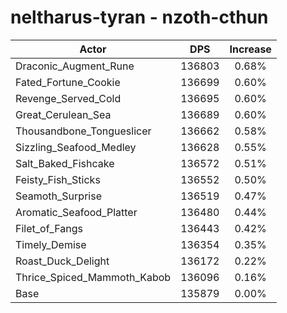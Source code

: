 # neltharus-tyran - nzoth-cthun
| Actor | DPS | Increase |
|---|:---:|:---:|
|Draconic_Augment_Rune|136803|0.68%|
|Fated_Fortune_Cookie|136699|0.60%|
|Revenge_Served_Cold|136695|0.60%|
|Great_Cerulean_Sea|136689|0.60%|
|Thousandbone_Tongueslicer|136662|0.58%|
|Sizzling_Seafood_Medley|136628|0.55%|
|Salt_Baked_Fishcake|136572|0.51%|
|Feisty_Fish_Sticks|136552|0.50%|
|Seamoth_Surprise|136519|0.47%|
|Aromatic_Seafood_Platter|136480|0.44%|
|Filet_of_Fangs|136443|0.42%|
|Timely_Demise|136354|0.35%|
|Roast_Duck_Delight|136172|0.22%|
|Thrice_Spiced_Mammoth_Kabob|136096|0.16%|
|Base|135879|0.00%|
